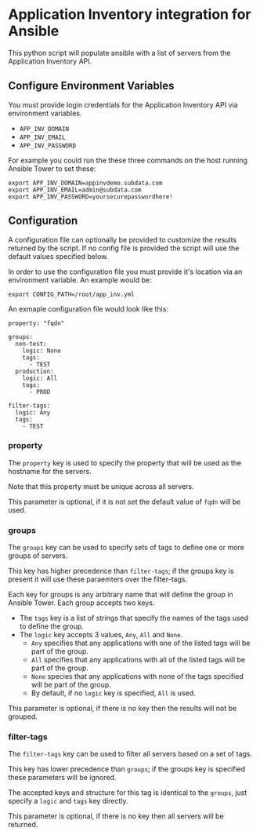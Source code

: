 # Application Inventory integration for Ansible

This python script will populate ansible with a list of servers from the Application Inventory API.

## Configure Environment Variables

You must provide login credentials for the Application Inventory API via environment variables.

- `APP_INV_DOMAIN`
- `APP_INV_EMAIL`
- `APP_INV_PASSWORD`

For example you could run the these three commands on the host running Ansible Tower to set these:

```
export APP_INV_DOMAIN=appinvdemo.subdata.com
export APP_INV_EMAIL=admin@subdata.com
export APP_INV_PASSWORD=yoursecurepasswordhere!
```
## Configuration

A configuration file can optionally be provided to customize the results returned by the script. If no config file is provided the script will use the default values specified below. 

In order to use the configuration file you must provide it's location via an environment variable. An example would be:

`export CONFIG_PATH=/root/app_inv.yml`

An exmaple configuration file would look like this:

```
property: "fqdn"

groups:
  non-test:
    logic: None
    tags:
      - TEST
  production:
    logic: All
    tags:
      - PROD

filter-tags:
  logic: Any
  tags:
    - TEST
```

### property
The `property` key is used to specify the property that will be used as the hostname for the servers. 

Note that this property must be unique across all servers. 

This parameter is optional, if it is not set the default value of `fqdn` will be used.

### groups
The `groups` key can be used to specify sets of tags to define one or more groups of servers. 

This key has higher precedence than `filter-tags`; if the groups key is present it will use these paraemters over the filter-tags.

Each key for groups is any arbitrary name that will define the group in Ansible Tower. Each group accepts two keys. 
 - The `tags` key is a list of strings that specify the names of the tags used to define the group. 
 - The `logic` key accepts 3 values, `Any`, `All` and `None`. 
   - `Any` specifies that any applications with one of the listed tags will be part of the group. 
   - `All` specifies that any applications with all of the listed tags will be part of the group. 
   - `None` species that any applications with none of the tags specified will be part of the group. 
   - By default, if no `logic` key is specified, `All` is used.

This parameter is optional, if there is no key then the results will not be grouped.

### filter-tags

The `filter-tags` key can be used to filter all servers based on a set of tags. 

This key has lower precedence than `groups`; if the groups key is specified these parameters will be ignored. 

The accepted keys and structure for this tag is identical to the `groups`, just specify a `logic` and `tags` key directly.

This parameter is optional, if there is no key then all servers will be returned.
